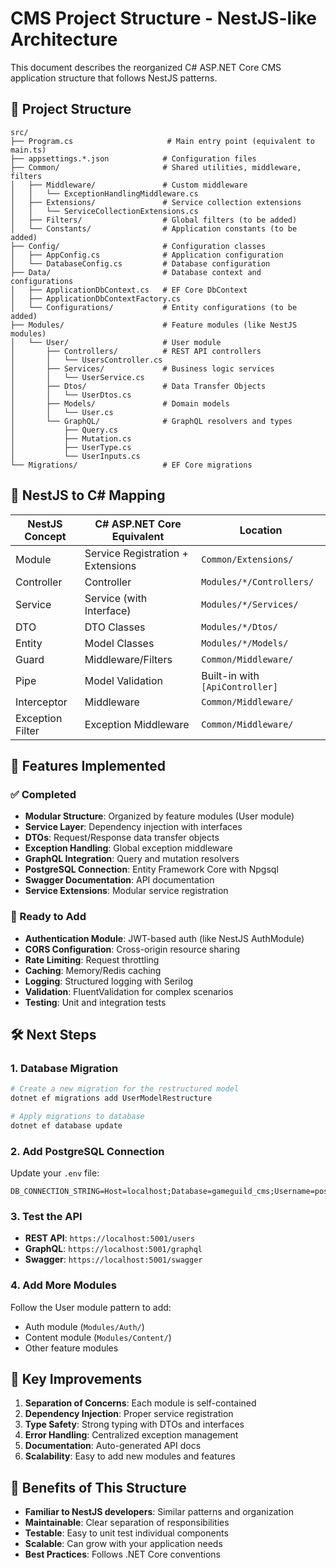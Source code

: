 # CMS Project Structure - NestJS-like Architecture

This document describes the reorganized C# ASP.NET Core CMS application structure that follows NestJS patterns.

## 📁 Project Structure

```
src/
├── Program.cs                     # Main entry point (equivalent to main.ts)
├── appsettings.*.json            # Configuration files
├── Common/                       # Shared utilities, middleware, filters
│   ├── Middleware/               # Custom middleware
│   │   └── ExceptionHandlingMiddleware.cs
│   ├── Extensions/               # Service collection extensions
│   │   └── ServiceCollectionExtensions.cs
│   ├── Filters/                  # Global filters (to be added)
│   └── Constants/                # Application constants (to be added)
├── Config/                       # Configuration classes
│   ├── AppConfig.cs              # Application configuration
│   └── DatabaseConfig.cs         # Database configuration
├── Data/                         # Database context and configurations
│   ├── ApplicationDbContext.cs   # EF Core DbContext
│   ├── ApplicationDbContextFactory.cs
│   └── Configurations/           # Entity configurations (to be added)
├── Modules/                      # Feature modules (like NestJS modules)
│   └── User/                     # User module
│       ├── Controllers/          # REST API controllers
│       │   └── UsersController.cs
│       ├── Services/             # Business logic services
│       │   └── UserService.cs
│       ├── Dtos/                 # Data Transfer Objects
│       │   └── UserDtos.cs
│       ├── Models/               # Domain models
│       │   └── User.cs
│       └── GraphQL/              # GraphQL resolvers and types
│           ├── Query.cs
│           ├── Mutation.cs
│           ├── UserType.cs
│           └── UserInputs.cs
└── Migrations/                   # EF Core migrations
```

## 🔄 NestJS to C# Mapping

| NestJS Concept | C# ASP.NET Core Equivalent | Location |
|----------------|----------------------------|----------|
| Module | Service Registration + Extensions | `Common/Extensions/` |
| Controller | Controller | `Modules/*/Controllers/` |
| Service | Service (with Interface) | `Modules/*/Services/` |
| DTO | DTO Classes | `Modules/*/Dtos/` |
| Entity | Model Classes | `Modules/*/Models/` |
| Guard | Middleware/Filters | `Common/Middleware/` |
| Pipe | Model Validation | Built-in with `[ApiController]` |
| Interceptor | Middleware | `Common/Middleware/` |
| Exception Filter | Exception Middleware | `Common/Middleware/` |

## 🚀 Features Implemented

### ✅ Completed
- **Modular Structure**: Organized by feature modules (User module)
- **Service Layer**: Dependency injection with interfaces
- **DTOs**: Request/Response data transfer objects
- **Exception Handling**: Global exception middleware
- **GraphQL Integration**: Query and mutation resolvers
- **PostgreSQL Connection**: Entity Framework Core with Npgsql
- **Swagger Documentation**: API documentation
- **Service Extensions**: Modular service registration

### 🔄 Ready to Add
- **Authentication Module**: JWT-based auth (like NestJS AuthModule)
- **CORS Configuration**: Cross-origin resource sharing
- **Rate Limiting**: Request throttling
- **Caching**: Memory/Redis caching
- **Logging**: Structured logging with Serilog
- **Validation**: FluentValidation for complex scenarios
- **Testing**: Unit and integration tests

## 🛠️ Next Steps

### 1. Database Migration
```bash
# Create a new migration for the restructured model
dotnet ef migrations add UserModelRestructure

# Apply migrations to database
dotnet ef database update
```

### 2. Add PostgreSQL Connection
Update your `.env` file:
```
DB_CONNECTION_STRING=Host=localhost;Database=gameguild_cms;Username=postgres;Password=your_password
```

### 3. Test the API
- **REST API**: `https://localhost:5001/users`
- **GraphQL**: `https://localhost:5001/graphql`
- **Swagger**: `https://localhost:5001/swagger`

### 4. Add More Modules
Follow the User module pattern to add:
- Auth module (`Modules/Auth/`)
- Content module (`Modules/Content/`)
- Other feature modules

## 📝 Key Improvements

1. **Separation of Concerns**: Each module is self-contained
2. **Dependency Injection**: Proper service registration
3. **Type Safety**: Strong typing with DTOs and interfaces
4. **Error Handling**: Centralized exception management
5. **Documentation**: Auto-generated API docs
6. **Scalability**: Easy to add new modules and features

## 🎯 Benefits of This Structure

- **Familiar to NestJS developers**: Similar patterns and organization
- **Maintainable**: Clear separation of responsibilities
- **Testable**: Easy to unit test individual components
- **Scalable**: Can grow with your application needs
- **Best Practices**: Follows .NET Core conventions
